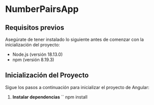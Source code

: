 # NumberPairsApp

## Requisitos previos

Asegúrate de tener instalado lo siguiente antes de comenzar con la inicialización del proyecto:

- Node.js (versión 18.13.0)
- npm (versión 8.19.3)

## Inicialización del Proyecto

Sigue los pasos a continuación para inicializar el proyecto de Angular:

1. **Instalar dependencias**
  `` npm install
